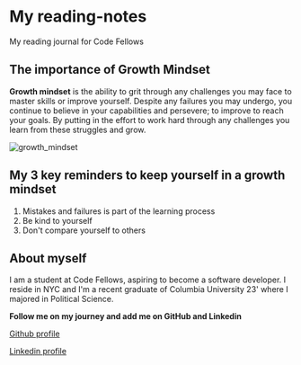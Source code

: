 # My reading-notes
My reading journal for Code Fellows

## The importance of Growth Mindset
**Growth mindset** is the ability to grit through any challenges you may face to master skills or improve yourself. Despite any failures you may undergo, you continue to believe in your capabilities and persevere; to improve to reach your goals. By putting in the effort to work hard through any challenges you learn from these struggles and grow. 

![growth_mindset](https://user-images.githubusercontent.com/72041281/232587238-0b7211ca-401c-48f0-b067-2a78f1c86181.png)


## My 3 key reminders to keep yourself in a growth mindset
1. Mistakes and failures is part of the learning process
2. Be kind to yourself
3. Don't compare yourself to others

## About myself
I am a student at Code Fellows, aspiring to become a software developer. I reside in NYC and I'm a recent graduate of Columbia University 23' where I majored in Political Science.


**Follow me on my journey and add me on GitHub and Linkedin**

[Github profile](https://github.com/jennisung) 

[Linkedin profile](https://www.linkedin.com/in/jennisung/)

